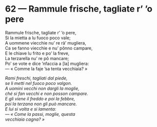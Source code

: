 # 62 — Rammule frische, tagliate r’ ’o pere

Rammule frische, tagliate r’ ’o pere,  
Si la mietta a lu fuoco poco vale;  
A uommene viecchie nu’ re rà’ mugliera,  
Ca se fanno viecchie e nu’ pônno campare,  
E le chiave lu frito e po’ la freve,  
La terzarella nu’ re pô mancare;  
Po’ se vote e dice ’nfaccia a \[la\] mugliera:  
— « Comme la faje ’sa tenta vecchiaia? »

_Rami freschi, tagliati dal piede,  
se li metti nel fuoco poco valgon.  
A uomini vecchi non dargli la moglie,  
ché si fan vecchi e non posson campare.  
E gli viene il freddo e poi la febbre,  
poi la terzana non gli può mancare.  
E lui si volta e si lamenta:  
— « Come la passi, moglie, questa  
vecchiaia cagna? »_

